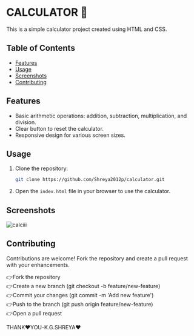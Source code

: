 # CALCULATOR 📱

This is a simple calculator project created using HTML and CSS.

## Table of Contents 
- [Features](#features)
- [Usage](#usage)
- [Screenshots](#screenshots)
- [Contributing](#contributing)

## Features

- Basic arithmetic operations: addition, subtraction, multiplication, and division.
- Clear button to reset the calculator.
- Responsive design for various screen sizes.

## Usage

1. Clone the repository:

    ```bash
    git clone https://github.com/Shreya2012p/calculator.git
    ```

2. Open the `index.html` file in your browser to use the calculator.

## Screenshots
![calciii](https://github.com/Shreya2012p/calculator/assets/96654167/b7dd44b3-db0a-4421-95e2-f1989656474f)



## Contributing

Contributions are welcome! Fork the repository and create a pull request with your enhancements.

👉Fork the repository</br>
👉Create a new branch (git checkout -b feature/new-feature)</br>
👉Commit your changes (git commit -m 'Add new feature')</br>
👉Push to the branch (git push origin feature/new-feature)</br>
👉Open a pull request</br>

THANK❤️YOU-K.G.SHREYA❤️
